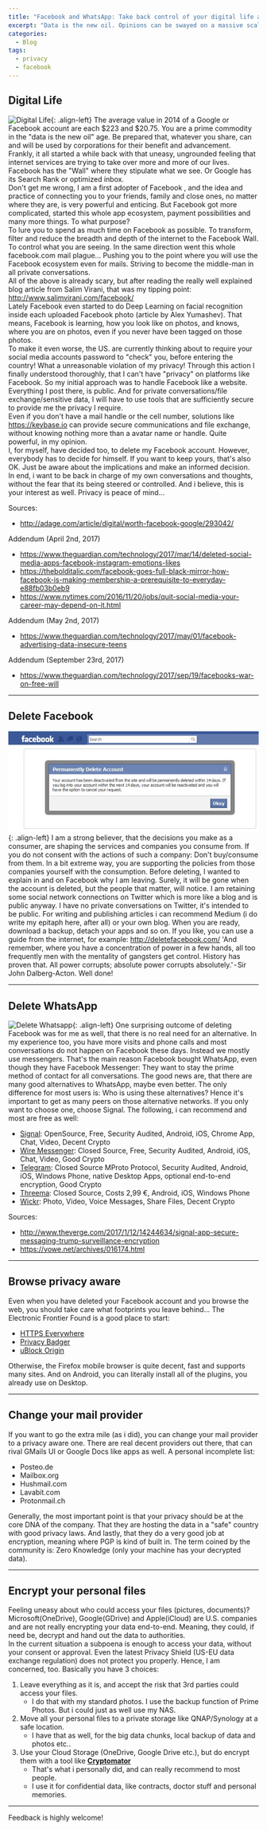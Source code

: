 ```yaml
---
title: "Facebook and WhatsApp: Take back control of your digital life and stay safe"
excerpt: "Data is the new oil. Opinions can be swayed on a massive scale. What you can do?"
categories:
  - Blog
tags:
  - privacy
  - facebook
---
```

## Digital Life

![Digital Life](/assets/images/digital_life.jpg){: .align-left}
The average value in 2014 of a Google or Facebook account are each $223 and $20.75. You are a prime commodity in the "data is the new oil" age. Be prepared that, whatever you share, can and will be used by corporations for their benefit and advancement.  
Frankly, it all started a while back with that uneasy, ungrounded feeling that internet services are trying to take over more and more of our lives. Facebook has the "Wall" where they stipulate what we see. Or Google has its Search Rank or optimized inbox.  
Don't get me wrong, I am a first adopter of Facebook , and the idea and practice of connecting you to your friends, family and close ones, no matter where they are, is very powerful and enticing.
But Facebook got more complicated, started this whole app ecosystem, payment possibilities and many more things. To what purpose?  
To lure you to spend as much time on Facebook as possible. To transform, filter and reduce the breadth and depth of the internet to the Facebook Wall. To control what you are seeing.
In the same direction went this whole facebook.com mail plague… Pushing you to the point where you will use the Facebook ecosystem even for mails. Striving to become the middle-man in all private conversations.  
All of the above is already scary, but after reading the really well explained blog article from Salim Virani, that was my tipping point: <http://www.salimvirani.com/facebook/>  
Lately Facebook even started to do Deep Learning on facial recognition inside each uploaded Facebook photo (article by Alex Yumashev). That means, Facebook is learning, how you look like on photos, and knows, where you are on photos, even if you never have been tagged on those photos.  
To make it even worse, the US. are currently thinking about to require your social media accounts password to "check" you, before entering the country! What a unreasonable violation of my privacy! Through this action I finally understood thoroughly, that I can't have "privacy" on platforms like Facebook. So my initial approach was to handle Facebook like a website. Everything I post there, is public. And for private conversations/file exchange/sensitive data, I will have to use tools that are sufficiently secure to provide me the privacy I require.  
Even if you don't have a mail handle or the cell number, solutions like <https://keybase.io> can provide secure communications and file exchange, without knowing nothing more than a avatar name or handle. Quite powerful, in my opinion.  
I, for myself, have decided too, to delete my Facebook account. However, everybody has to decide for himself. If you want to keep yours, that's also OK. Just be aware about the implications and make an informed decision.  
In end, i want to be back in charge of my own conversations and thoughts, without the fear that its being steered or controlled. And i believe, this is your interest as well. Privacy is peace of mind…

Sources:  

- <http://adage.com/article/digital/worth-facebook-google/293042/>

Addendum (April 2nd, 2017)

- <https://www.theguardian.com/technology/2017/mar/14/deleted-social-media-apps-facebook-instagram-emotions-likes>
- <https://thebolditalic.com/facebook-goes-full-black-mirror-how-facebook-is-making-membership-a-prerequisite-to-everyday-e88fb03b0eb9>
- <https://www.nytimes.com/2016/11/20/jobs/quit-social-media-your-career-may-depend-on-it.html>

Addendum (May 2nd, 2017)

- <https://www.theguardian.com/technology/2017/may/01/facebook-advertising-data-insecure-teens>

Addendum (September 23rd, 2017)

- <https://www.theguardian.com/technology/2017/sep/19/facebooks-war-on-free-will>

---

## Delete Facebook

![Delete Facebook](/assets/images/delete_facebook.jpg){: .align-left}
I am a strong believer, that the decisions you make as a consumer, are shaping the services and companies you consume from. If you do not consent with the actions of such a company: Don't buy/consume from them. In a bit extreme way, you are supporting the policies from those companies yourself with the consumption.
Before deleting, I wanted to explain in and on Facebook why I am leaving. Surely, it will be gone when the account is deleted, but the people that matter, will notice.
I am retaining some social network connections on Twitter which is more like a blog and is public anyway. I have no private conversations on Twitter, it's intended to be public. For writing and publishing articles i can recommend Medium (i do write my epitaph here, after all) or your own blog.
When you are ready, download a backup, detach your apps and so on. If you like, you can use a guide from the internet, for example: <http://deletefacebook.com/>
'And remember, where you have a concentration of power in a few hands, all too frequently men with the mentality of gangsters get control. History has proven that. All power corrupts; absolute power corrupts absolutely.' - Sir John Dalberg-Acton.
Well done!

---

## Delete WhatsApp

![Delete Whatsapp](/assets/images/delete_whatsapp.jpg){: .align-left}
One surprising outcome of deleting Facebook was for me as well, that there is no real need for an alternative. In my experience too, you have more visits and phone calls and most conversations do not happen on Facebook these days. Instead we mostly use messengers.
That's the main reason Facebook bought WhatsApp, even though they have Facebook Messenger: They want to stay the prime method of contact for all conversations.
The good news are, that there are many good alternatives to WhatsApp, maybe even better. The only difference for most users is: Who is using these alternatives? Hence it's important to get as many peers on those alternative networks. If you only want to choose one, choose Signal.
The following, i can recommend and most are free as well:

- [Signal](https://whispersystems.org): OpenSource, Free, Security Audited, Android, iOS, Chrome App, Chat, Video, Decent Crypto
- [Wire Messenger](https://wire.com): Closed Source, Free, Security Audited, Android, iOS, Chat, Video, Good Crypto
- [Telegram](https://www.telegram.org): Closed Source MProto Protocol, Security Audited, Android, iOS, Windows Phone, native Desktop Apps, optional end-to-end encryption, Good Crypto
- [Threema](https://threema.ch): Closed Source, Costs 2,99 €, Android, iOS, Windows Phone
- [Wickr](https://wickr.com): Photo, Video, Voice Messages, Share Files, Decent Crypto

Sources:

- <http://www.theverge.com/2017/1/12/14244634/signal-app-secure-messaging-trump-surveillance-encryption>
- <https://vowe.net/archives/016174.html>

---

## Browse privacy aware

Even when you have deleted your Facebook account and you browse the web, you should take care what footprints you leave behind… The Electronic Frontier Found is a good place to start:

- [HTTPS Everywhere](https://www.eff.org/HTTPS-everywhere/)
- [Privacy Badger](https://www.eff.org/de/node/73969/)
- [uBlock Origin](https://github.com/gorhill/uBlock/)

Otherwise, the Firefox mobile browser is quite decent, fast and supports many sites. And on Android, you can literally install all of the plugins, you already use on Desktop.

---

## Change your mail provider

If you want to go the extra mile (as i did), you can change your mail provider to a privacy aware one. There are real decent providers out there, that can rival GMails UI or Google Docs like apps as well. A personal incomplete list:

- Posteo.de
- Mailbox.org
- Hushmail.com
- Lavabit.com
- Protonmail.ch

Generally, the most important point is that your privacy should be at the core DNA of the company. That they are hosting the data in a "safe" country with good privacy laws. And lastly, that they do a very good job at encryption, meaning where PGP is kind of built in. The term coined by the community is: Zero Knowledge (only your machine has your decrypted data).

---

## Encrypt your personal files

Feeling uneasy about who could access your files (pictures, documents)? Microsoft(OneDrive), Google(GDrive) and Apple(iCloud) are U.S. companies and are not really encrypting your data end-to-end. Meaning, they could, if need be, decrypt and hand out the data to authorities.  
In the current situation a subpoena is enough to access your data, without your consent or approval. Even the latest Privacy Shield (US-EU data exchange regulation) does not protect you properly. Hence, I am concerned, too. Basically you have 3 choices:

1. Leave everything as it is, and accept the risk that 3rd parties could access your files.
   - I do that with my standard photos. I use the backup function of Prime Photos. But i could just as well use my NAS.
1. Move all your personal files to a private storage like QNAP/Synology at a safe location.
   - I have that as well, for the big data chunks, local backup of data and photos etc..
1. Use your Cloud Storage (OneDrive, Google Drive etc.), but do encrypt them with a tool like [**Cryptomator**](https://cryptomator.org)
   - That's what i personally did, and can really recommend to most people.
   - I use it for confidential data, like contracts, doctor stuff and personal memories.

---

Feedback is highly welcome!